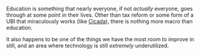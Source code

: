 
Education is something that nearly everyone, if not *actually* everyone, goes through at some point in their lives. Other than tax reform or some form of a UBI that miraculously works (like [Cicada](https://github.com/the-laughing-monkey/cicada-platform)), there is nothing more macro than education.

It also happens to be one of the things we have the most room to improve in still, and an area where technology is still *extremely* underutilized.
